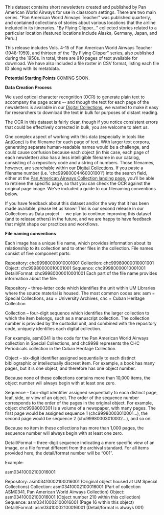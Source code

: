 This dataset contains short newsletters created and published by Pan American World Airways for use in classroom settings. There are two main series. "Pan American World Airways Teacher" was published quarterly, and contained collections of stories about various locations that the airline included in its itineraries. "By Flying Clipper..." collected stories related to a particular location (featured locations include Alaska, Germany, Japan, and Peru.)

This release includes Vols. 4-15 of Pan American World Airways Teacher (1948-1959), and thirteen of the "By Flying Clipper" series, also published during the 1950s. In total, there are 910 pages of text available for download. We have also included a file roster in CSV format, listing each file ID along with its metatdata.

**Potential Starting Points**
COMING SOON.

**Data Creation Process**

We used optical character recognition (OCR) to generate plain text to accompany the page scans -- and though the text for each page of the newsletters is available in our [Digital Collections](https://merrick.library.miami.edu/), we wanted to make it easy for researchers to download the text in bulk for purposes of distant reading.

The OCR in this dataset is fairly clear, though if you notice consistent errors that could be effectively corrected in bulk, you are welcome to alert us.

One complex aspect of working with this data (especially in tools like [AntConc](http://www.laurenceanthony.net/software/antconc/)) is the filename for each page of text. With larger text corpora, generating separate human-readable names would be a challenge, and could cause confusion because each object (in this case, each page of each newsletter) also has a less intelligible filename in our catalog, consisting of a repository code and a string of numbers. Those filenames, however, are searchable within our [Digital Collections](https://merrick.library.miami.edu/). If you paste a filename number (i.e. 'chc99980004460001001') into the search field, either at the [Pan American Airways Collection landing page](https://merrick.library.miami.edu/specialCollections/asm0341/), you'll be able to retrieve the specific page, so that you can check the OCR against the original page image. We've included a guide to our filenaming conventions below.

If you have feedback about this dataset and/or the way that it has been made available, please let us know! This is our second release in our Collections as Data project -- we plan to continue improving this dataset (and to release others) in the future, and we are happy to have feedback that might shape our practices and workflows.

**File naming conventions**

Each image has a unique file name, which provides information about its relationship to its collection and to other files in the collection. File names consist of five component parts:

Repository:	chc99980000010001001
Collection:	chc99980000010001001
Object:	chc99980000010001001
Sequence:	chc99980000010001001
Detail/Format:	chc99980000010001001
Each part of the file name provides information about the file:

Repository – three-letter code which identifies the unit within UM Libraries where the source material is housed. The most common codes are: asm = Special Collections, asu = University Archives, chc = Cuban Heritage Collection

Collection – four-digit sequence which identifies the larger collection to which the item belongs, such as a manuscript collection. The collection number is provided by the custodial unit, and combined with the repository code, uniquely identifies each digital collection.

For example, asm0341 is the code for the Pan American World Airways collection in Special Collections, and chc9998 represents the CHC Periodicals collection in the Cuban Heritage Collection.

Object – six-digit identifier assigned sequentially to each distinct bibliographic or intellectually discreet item.
For example, a book has many pages, but it is one object, and therefore has one object number.

Because none of these collections contains more than 10,000 items, the object number will always begin with at least one zero.

Sequence – four-digit identifier assigned sequentially to each distinct page, leaf, side, or view of an object. The order of the sequence number corresponds to the order of the pages in the original object.
For example, object chc9998000301 is a volume of a newspaper, with many pages. The first page would be assigned sequence 1 (chc99980003010001…), the second page would be sequence 2 (chc99980003010002…), and so on.

Because no item in these collections has more than 1,000 pages, the sequence number will always begin with at least one zero.

Detail/Format – three-digit sequence indicating a more specific view of an image, or a file format different from the archival standard.
For all items provided here, the detail/format number will be “001”.

Example:

asm03410002100016001

Repository:	asm03410002100016001 (Original object housed at UM Special Collections)
Collection:	asm03410002100016001 (Part of collection ASM0341, Pan American World Airways Collection)
Object:	asm03410002100016001 (Object number 210 within this collection)
Sequence:	asm03410002100016001 (Page 16 within this object)
Detail/Format:	asm03410002100016001 (Detail/format is always 001)
